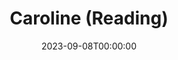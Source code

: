 ---
title: Caroline (Reading)
date: 2023-09-08T00:00:00
opening_date: 1928-04-03
closing_date:
layout: productions
program:
Theatre: Theatre Jacksonville
cast:
- Caroline Ashley: Mrs. William Macklin
- Robert Oldham: Don Ferrandou
- Isabella Trench: Mrs. Fitzhugh Allderdice
- Rex Cunningham: Lawrence Perkins, Jr.
- Cooper: Mrs. Burton Barrs
- Maurice Fulton: Mrs. Don. W. Ferrandou
- Dr. Cornish: W.R. Carter
crew:
- Stage Directions: Mrs. Willis M. Ball
- Set and Lighting:
  - Anne C. Lalor
  - Irene Von Osthoff
  - Tom Cashen
understudies:
orchestra:
---